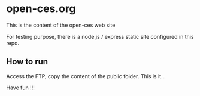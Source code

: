# open-ces.org
This is the content of the open-ces web site

For testing purpose, there is a node.js / express static site configured in this repo.

## How to run 
Access the FTP, copy the content of the public folder.
This is it...

Have fun !!!
